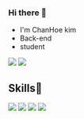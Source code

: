 ### Hi there 👋

- I'm ChanHoe kim
- Back-end
- student

<p>
  <a href="https://jhgu.tistory.com"><img src="https://img.shields.io/badge/jhgu.tistory.com?style=flat-square&logo=Vimeo&logoColor=white&link=https://jhgu.tistory.com"/></a> 
  <img src="https://img.shields.io/badge/jhgu127@gmail.com-d14836?style=flat-square&logo=Gmail&logoColor=white"/>
</p>

## Skills🚀
<p >
<img src="https://img.shields.io/badge/java-6DB33F?style=flat-square&logo=java&logoColor=white"/>
<img src="https://img.shields.io/badge/spring-6DB33F?style=flat-square&logo=Spring&logoColor=white"/>
<img src="https://img.shields.io/badge/springboot-6DB33F?style=flat-square&logo=SpringBoot&logoColor=white"/>
<img src="https://img.shields.io/badge/Javascript-F7DF1E?style=flat-square&logo=JavaScript&logoColor=white"/>
</p>
